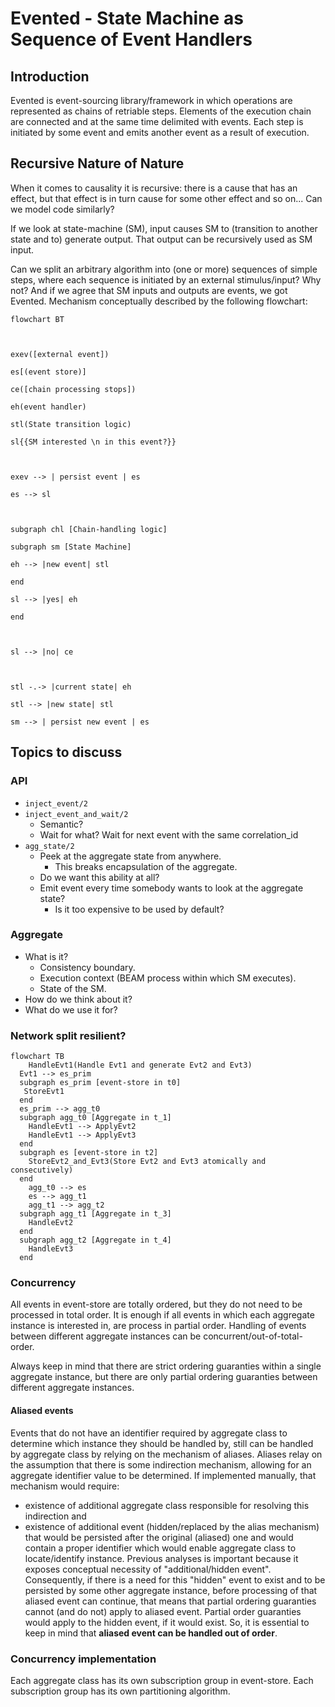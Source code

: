 # Evented - State Machine as Sequence of Event Handlers

## Introduction
Evented is event-sourcing library/framework in which operations are represented as chains of retriable steps. Elements of the execution chain are connected and at the same time delimited with events.
Each step is initiated by some event and emits another event as a result of execution. 

## Recursive Nature of Nature
When it comes to causality it is recursive: there is a cause that has an effect, but that effect is in turn cause for some other effect and so on... Can we model code similarly?

If we look at state-machine (SM), input causes SM to (transition to another state and to) generate output. 
That output can be recursively used as SM input.

Can we split an arbitrary algorithm into (one or more) sequences of simple steps, where each sequence is initiated by an external stimulus/input? Why not?
And if we agree that SM inputs and outputs are events, we got Evented. Mechanism conceptually described by the following flowchart: 
```mermaid
flowchart BT

  

exev([external event])

es[(event store)]

ce([chain processing stops])

eh(event handler)

stl(State transition logic)

sl{{SM interested \n in this event?}}

  

exev --> | persist event | es

es --> sl

  

subgraph chl [Chain-handling logic]

subgraph sm [State Machine]

eh --> |new event| stl

end

sl --> |yes| eh

end

  

sl --> |no| ce

  

stl -.-> |current state| eh

stl --> |new state| stl

sm --> | persist new event | es
```





## Topics to discuss
### API
- `inject_event/2`
- `inject_event_and_wait/2` 
  - Semantic?
  - Wait for what? Wait for next event with the same correlation_id
- `agg_state/2`
  - Peek at the aggregate state from anywhere.
    - This breaks encapsulation of the aggregate.
  - Do we want this ability at all?
  - Emit event every time somebody wants to look at the aggregate state? 
    - Is it too expensive to be used by default?


### Aggregate
- What is it?
  - Consistency boundary.
  - Execution context (BEAM process within which SM executes).
  - State of the SM.
- How do we think about it?
- What do we use it for?


### Network split resilient?


```mermaid
flowchart TB
    HandleEvt1(Handle Evt1 and generate Evt2 and Evt3)
  Evt1 --> es_prim
  subgraph es_prim [event-store in t0]
   StoreEvt1
  end
  es_prim --> agg_t0
  subgraph agg_t0 [Aggregate in t_1]
    HandleEvt1 --> ApplyEvt2
    HandleEvt1 --> ApplyEvt3
  end
  subgraph es [event-store in t2]
    StoreEvt2_and_Evt3(Store Evt2 and Evt3 atomically and consecutively)
  end
    agg_t0 --> es
    es --> agg_t1
    agg_t1 --> agg_t2
  subgraph agg_t1 [Aggregate in t_3]
    HandleEvt2
  end
  subgraph agg_t2 [Aggregate in t_4]
    HandleEvt3
  end

```


### Concurrency

All events in event-store are totally ordered, but they do not need to be processed in total order. It is enough if all events in which each aggregate instance is interested in, are process in partial order. Handling of events between different aggregate instances can be concurrent/out-of-total-order.

Always keep in mind that there are
strict ordering guaranties within a single aggregate instance, but
there are only partial ordering guaranties between different aggregate instances.

#### Aliased events

Events that do not have an identifier required by aggregate class to determine which instance they should be handled by, still can be handled by aggregate class by relying on the mechanism of aliases.
Aliases relay on the assumption that there is some indirection mechanism, allowing for an aggregate identifier value to be determined.
If implemented manually, that mechanism would require:
- existence of additional aggregate class responsible for resolving this indirection and
- existence of additional event (hidden/replaced by the alias mechanism) that would be persisted after the original (aliased) one and would contain a proper identifier which would enable aggregate class to locate/identify instance.
Previous analyses is important because it exposes conceptual necessity of "additional/hidden event". Consequently, if there is a need for this "hidden" event to exist and to be persisted by some other aggregate instance, before processing of that aliased event can continue, that means that partial ordering guaranties cannot (and do not) apply to aliased event. 
Partial order guaranties would apply to the hidden event, if it would exist.
So, it is essential to keep in mind that **aliased event can be handled out of order**.

### Concurrency implementation
Each aggregate class has its own subscription group in event-store.
Each subscription group has its own partitioning algorithm.